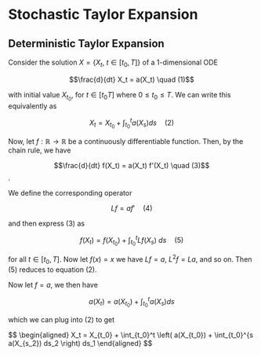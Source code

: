 # Stochastic Taylor Expansion

## Deterministic Taylor Expansion

Consider the solution $X = \{ X_t,\ t \in [t_0, T] \}$ of a 1-dimensional ODE

$$\frac{d}{dt} X_t = a(X_t) \quad (1)$$

with initial value $X_{t_0}$, for $t \in [t_0 T]$ where $0 \leq t_0 \leq T$. We can write this equivalently as

$$X_t = X_{t_0} + \int_{t_0}^t a(X_s) ds \quad (2)$$

Now, let $f : \mathbb{R} \to \mathbb{R}$ be a continuously differentiable function. Then, by the chain rule, we have

$$\frac{d}{dt} f(X_t) = a(X_t) f'(X_t) \quad (3)$$.

We define the corresponding operator

$$L f = a f' \quad (4)$$

and then express (3) as

$$f(X_t) = f(X_{t_0}) + \int_{t_0}^t L f(X_s)\ ds \quad (5)$$

for all $t \in [t_0, T]$.  Now let $f(x) = x$ we have $Lf = a$, $L^2 f = La$, and so on. Then (5) reduces to equation (2).

Now let $f=a$, we then have

$$a(X_t) = a(X_{t_0}) + \int_{t_0}^t a(X_s) ds$$

which we can plug into (2) to get

$$ \begin{aligned}
X_t = X_{t_0} + \int_{t_0}^t \left( a(X_{t_0}) + \int_{t_0}^{s a(X_{s_2}) ds_2 \right) ds_1
\end{aligned} $$
<!--stackedit_data:
eyJoaXN0b3J5IjpbNTQ1NzI1MjQzLDEyOTIwOTI1NjEsMTg1NT
I5NTkwOSwtMzc0MzMzNjhdfQ==
-->